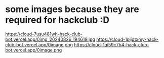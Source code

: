 # some images because they are required for hackclub :D

https://cloud-7usu481wh-hack-club-bot.vercel.app/0img_20240826_194619.jpg
https://cloud-1pijdtxmy-hack-club-bot.vercel.app/0image.png
https://cloud-1qi59c7b4-hack-club-bot.vercel.app/0image.png
